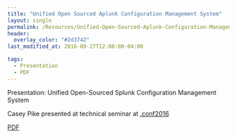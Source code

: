 ```yaml
---
title: "Unified Open Sourced Aplunk Configuration Management System"
layout: single
permalink: /Resources/Unified-Open-Sourced-Aplunk-Configuration-Management-System
header:
  overlay_color: "#2d3742"
last_modified_at: 2016-09-27T12:00:00-04:00

tags:
  - Presentation
  - PDF
---
```

Presentation: Unified Open-Sourced Splunk Configuration Management System

Casey Pike presented at technical seminar at [.conf2016](https://conf.splunk.com/sessions/2016-sessions.html#levels=Intermediate&products=Splunk%20Enterprise&ptopics=Deploying%20Splunk&tracks=Splunk%20Foundations&others=Thought%20Leadership&)

[PDF](/assets/pdf/unified-open-sourced-splunk-configuration-management-system.pdf)
